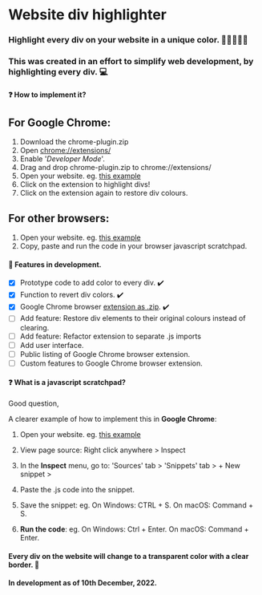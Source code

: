 # Website div highlighter

### Highlight every div on your website in a unique color. :closed_book::orange_book::ledger::green_book::blue_book:

### This was created in an effort to simplify web development, by highlighting every div. :computer:

#### ❓ How to implement it?

## For Google Chrome:

1. Download the chrome-plugin.zip
2. Open [chrome://extensions/](chrome://extensions/)
3. Enable '_Developer Mode_'.
4. Drag and drop chrome-plugin.zip to chrome://extensions/
5. Open your website.
   eg. [this example](https://example.com/)
6. Click on the extension to highlight divs!
7. Click on the extension again to restore div colours.

## For other browsers:

1. Open your website.
   eg. [this example](https://example.com/)
2. Copy, paste and run the code in your browser javascript scratchpad.

#### :arrow_up_small: Features in development.

- [x] Prototype code to add color to every div. :heavy_check_mark:
- [x] Function to revert div colors. :heavy_check_mark:
- [x] Google Chrome browser [extension as .zip](https://bashvlas.com/blog/install-chrome-extension-in-developer-mode/). :heavy_check_mark:
- [ ] Add feature: Restore div elements to their original colours instead of clearing.
- [ ] Add feature: Refactor extension to separate .js imports
- [ ] Add user interface.
- [ ] Public listing of Google Chrome browser extension.
- [ ] Custom features to Google Chrome browser extension.

#### ❓ What is a javascript scratchpad?

Good question,

A clearer example of how to implement this in **Google Chrome**:

1. Open your website.
   eg. [this example](https://example.com/)

2. View page source: Right click anywhere > Inspect

3. In the **Inspect** menu, go to:
   'Sources' tab \>
   'Snippets' tab \>
   \+ New snippet \>

4. Paste the .js code into the snippet.

5. Save the snippet:
   eg.
   On Windows: CTRL + S.
   On macOS: Command + S.

6. **Run the code**:
   eg.
   On Windows: Ctrl + Enter.
   On macOS: Command + Enter.

#### Every div on the website will change to a transparent color with a clear border. :rainbow:

#### In development as of 10th December, 2022.
